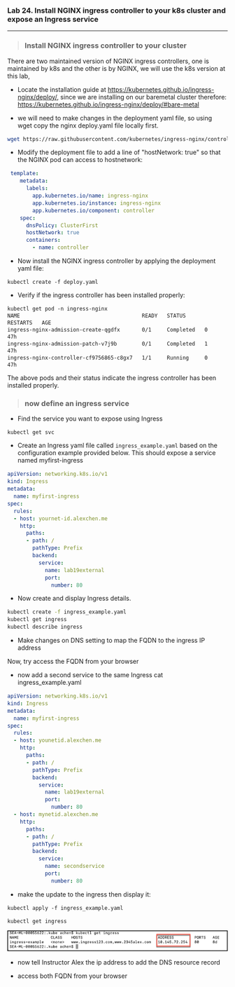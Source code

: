 ### Lab 24. Install NGINX ingress controller to your k8s cluster and expose an Ingress service
___

> ### Install NGINX ingress controller to your cluster

There are two maintained version of NGINX ingress controllers, one is maintained by k8s and the other is by NGINX, we will use the k8s version at this lab,

* Locate the installation guide at https://kubernetes.github.io/ingress-nginx/deploy/, since we are installing on our baremetal cluster therefore:
https://kubernetes.github.io/ingress-nginx/deploy/#bare-metal

* we will need to make changes in the deployment yaml file, so using wget copy the nginx deploy.yaml file locally first.

```bash
wget https://raw.githubusercontent.com/kubernetes/ingress-nginx/controller-v0.41.2/deploy/static/provider/baremetal/deploy.yaml
```

* Modify the deployment file to add a line of "hostNetwork: true" so that the NGINX pod can access to hostnetwork:

```yaml
 template:
    metadata:
      labels:
        app.kubernetes.io/name: ingress-nginx
        app.kubernetes.io/instance: ingress-nginx
        app.kubernetes.io/component: controller
    spec:
      dnsPolicy: ClusterFirst
      hostNetwork: true
      containers:
        - name: controller          
``` 

* Now install the NGINX ingress controller by applying the deployment yaml file:
```
kubectl create -f deploy.yaml
```
* Verify if the ingress controller has been installed properly:

```
kubectl get pod -n ingress-nginx
NAME                                       READY   STATUS      RESTARTS   AGE
ingress-nginx-admission-create-qgdfx       0/1     Completed   0          47h
ingress-nginx-admission-patch-v7j9b        0/1     Completed   1          47h
ingress-nginx-controller-cf9756865-c8gx7   1/1     Running     0          47h
```

The above pods and their status indicate the ingress controller has been installed properly.

> ### now define an ingress service

* Find the service you want to expose using Ingress

```
kubectl get svc
```
* Create an Ingress yaml file called `ingress_example.yaml` based on the configuration example provided below.  This should expose a service named myfirst-ingress

```yaml
apiVersion: networking.k8s.io/v1
kind: Ingress
metadata:
  name: myfirst-ingress
spec:
  rules:
  - host: yournet-id.alexchen.me
    http:
      paths:
      - path: /
        pathType: Prefix        
        backend:
          service:
            name: lab19external
            port:
              number: 80
```

* Now create and display Ingress details.

```bash
kubectl create -f ingress_example.yaml
kubectl get ingress
kubectl describe ingress
```

* Make changes on DNS setting to map the FQDN to the ingress IP address

Now, try access the FQDN from your browser


* now add a second service to the same Ingress
cat ingress_example.yaml
```yaml
apiVersion: networking.k8s.io/v1
kind: Ingress
metadata:
  name: myfirst-ingress
spec:
  rules:
  - host: younetid.alexchen.me
    http:
      paths:
      - path: /
        pathType: Prefix        
        backend:
          service:
            name: lab19external
            port:
              number: 80
  - host: mynetid.alexchen.me
    http:
      paths:
      - path: /
        pathType: Prefix        
        backend:
          service:
            name: secondservice
            port:
              number: 80

```
* make the update to the ingress then display it:

```
kubectl apply -f ingress_example.yaml
```
```
kubectl get ingress
```
![ingress controller](https://github.com/alexchenuw/devopslabs/blob/main/Lab-24/ingress-lab24.png)

* now tell Instructor Alex the ip address to add the DNS resource record

* access both FQDN from your browser 

